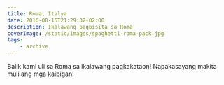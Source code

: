 ```yaml
---
title: Roma, Italya
date: 2016-08-15T21:29:32+02:00
description: Ikalawang pagbisita sa Roma
coverImage: /static/images/spaghetti-roma-pack.jpg
tags: 
    - archive
---
```


Balik kami uli sa Roma sa ikalawang pagkakataon! Napakasayang makita muli ang mga kaibigan!